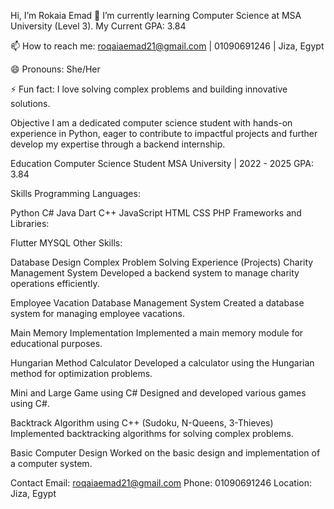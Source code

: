 Hi, I’m Rokaia Emad
🌱 I’m currently learning Computer Science at MSA University (Level 3). My Current GPA: 3.84

📫 How to reach me: roqaiaemad21@gmail.com | 01090691246 | Jiza, Egypt

😄 Pronouns: She/Her

⚡ Fun fact: I love solving complex problems and building innovative solutions.

Objective
I am a dedicated computer science student with hands-on experience in Python, eager to contribute to impactful projects and further develop my expertise through a backend internship.

Education
Computer Science Student
MSA University | 2022 - 2025
GPA: 3.84

Skills
Programming Languages:

Python
C#
Java
Dart
C++
JavaScript
HTML
CSS
PHP
Frameworks and Libraries:

Flutter
MYSQL
Other Skills:

Database Design
Complex Problem Solving
Experience (Projects)
Charity Management System
Developed a backend system to manage charity operations efficiently.

Employee Vacation Database Management System
Created a database system for managing employee vacations.

Main Memory Implementation
Implemented a main memory module for educational purposes.

Hungarian Method Calculator
Developed a calculator using the Hungarian method for optimization problems.

Mini and Large Game using C#
Designed and developed various games using C#.

Backtrack Algorithm using C++ (Sudoku, N-Queens, 3-Thieves)
Implemented backtracking algorithms for solving complex problems.

Basic Computer Design
Worked on the basic design and implementation of a computer system.

Contact
Email: roqaiaemad21@gmail.com
Phone: 01090691246
Location: Jiza, Egypt

